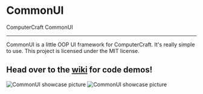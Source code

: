 # CommonUI
ComputerCraft CommonUI

---

CommonUI is a little OOP UI framework for ComputerCraft. It's really simple to use. This project is licensed under the MIT license.

## Head over to the [wiki](https://github.com/DimitarBogdanov/CommonUI/wiki) for code demos!

![CommonUI showcase picture](https://i.imgur.com/8rtjLTX.png)
![CommonUI showcase picture](https://i.imgur.com/2TXOYtd.png)
